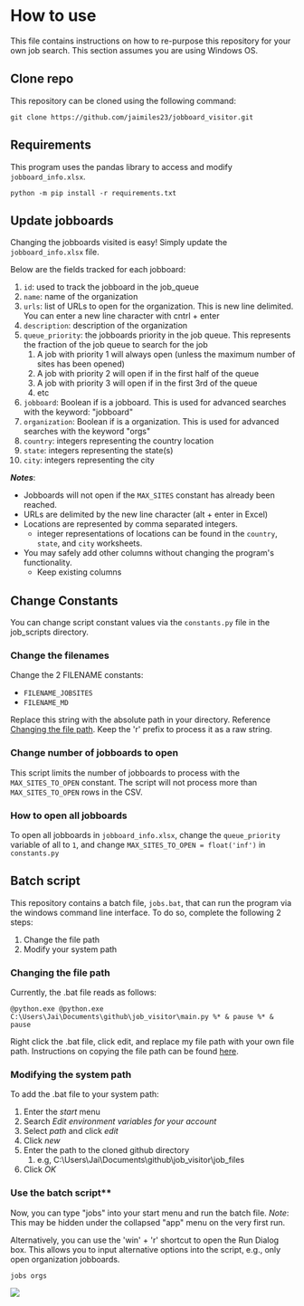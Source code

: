 # How to use
This file contains instructions on how to re-purpose this repository for your own job search. This section assumes you are using Windows OS.

## Clone repo
This repository can be cloned using the following command:
```
git clone https://github.com/jaimiles23/jobboard_visitor.git
```

## Requirements
This program uses the pandas library to access and modify `jobboard_info.xlsx`.
```
python -m pip install -r requirements.txt
```
<!-- I do *not* recommend using a virtual environment for installing requirements. All users should have some version of pandas available on their standard python interpreter. -->


## Update jobboards
Changing the jobboards visited is easy! Simply update the `jobboard_info.xlsx` file. 

Below are the fields tracked  for each jobboard:
1. `id`: used to track the jobboard in the job_queue
2. `name`: name of the organization
3. `urls`: list of URLs to open for the organization. This is new line delimited. You can enter a new line character with cntrl + enter
4. `description`: description of the organization
5. `queue_priority`: the jobboards priority in the job queue. This represents the fraction of the job queue to search for the job
   1. A job with priority 1 will always open (unless the maximum number of sites has been opened)
   2. A job with priority 2 will open if in the first half of the queue
   3. A job with priority 3 will open if in the first 3rd of the queue
   4. etc
6. `jobboard`: Boolean if is a jobboard. This is used for advanced searches with the keyword: "jobboard"
7. `organization`: Boolean if is a organization. This is used for advanced searches with the keyword "orgs"
8. `country`: integers representing the country location
9. `state`: integers representing the state(s) 
10. `city`: integers representing the city

***Notes***:
- Jobboards will not open if the `MAX_SITES` constant has already been reached.
- URLs are delimited by the new line character (alt + enter in Excel)
- Locations are represented by comma separated integers.
  - integer representations of locations can be found in the `country`, `state`, and `city` worksheets.
- You may safely add other columns without changing the program's functionality.
  - Keep existing columns


## Change Constants
You can change script constant values via the `constants.py` file in the job_scripts directory.

### Change the filenames
Change the 2 FILENAME constants:
- `FILENAME_JOBSITES`
- `FILENAME_MD`

Replace this string with the absolute path in your directory. Reference [Changing the file path](#Changing-the-file-path). Keep the 'r' prefix to process it as a raw string.

### Change number of jobboards to open
This script limits the number of jobboards to process with the `MAX_SITES_TO_OPEN` constant. The script will not process more than `MAX_SITES_TO_OPEN` rows in the CSV.

### How to open all jobboards
To open all jobboards in `jobboard_info.xlsx`, change the `queue_priority` variable of all to `1`, and change `MAX_SITES_TO_OPEN = float('inf')` in `constants.py`


## Batch script
This repository contains a batch file, `jobs.bat`, that can run the program via the windows command line interface. To do so, complete the following 2 steps:
1. Change the file path
2. Modify your system path

### Changing the file path

Currently, the .bat file reads as follows:
```
@python.exe @python.exe C:\Users\Jai\Documents\github\job_visitor\main.py %* & pause %* & pause
```
Right click the .bat file, click edit, and replace my file path with your own file path. Instructions on copying the file path can be found [here](https://www.howtogeek.com/670447/how-to-copy-the-full-path-of-a-file-on-windows-10/#:~:text=Find%20the%20file%20or%20folder,select%20%E2%80%9CCopy%20As%20Path.%E2%80%9D). 


### Modifying the system path

To add the .bat file to your system path:
1. Enter the *start* menu
2. Search *Edit environment variables for your account*
3. Select *path* and click *edit*
4. Click *new*
5. Enter the path to the cloned github directory
   1. e.g, C:\Users\Jai\Documents\github\job_visitor\job_files
6. Click *OK*

### Use the batch script**

Now, you can type "jobs" into your start menu and run the batch file. *Note*: This may be hidden under the collapsed "app" menu on the very first run.

 Alternatively, you can use the 'win' + 'r' shortcut to open the Run Dialog box. This allows you to input alternative options into the script, e.g., only open organization jobboards.
```
jobs orgs
```

![](https://i.imgur.com/GWfXXwk.png)